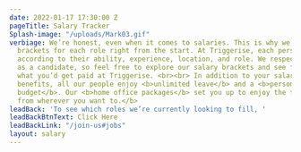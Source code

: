 ```yaml
---
date: 2022-01-17 17:30:00 Z
pageTitle: Salary Tracker
Splash-image: "/uploads/Mark03.gif"
verbiage: We’re honest, even when it comes to salaries. This is why we share our salary
  brackets for each role right from the start. At Triggerise, each person is paid
  according to their ability, experience, location, and role. We respect your time
  as a candidate, so feel free to explore our salary brackets and see for yourself
  what you’d get paid at Triggerise. <br><br> In addition to your salary and local
  benefits, all our people enjoy <b>unlimited leave</b> and a <b>personal development
  budget</b>. Our <b>home office packages</b> set you up to enjoy the freedom of <b>working
  from wherever you want to.</b>
leadBack: 'To see which roles we’re currently looking to fill, '
leadBackBtnText: Click Here
leadBackLink: "/join-us#jobs"
layout: salary
---
```


